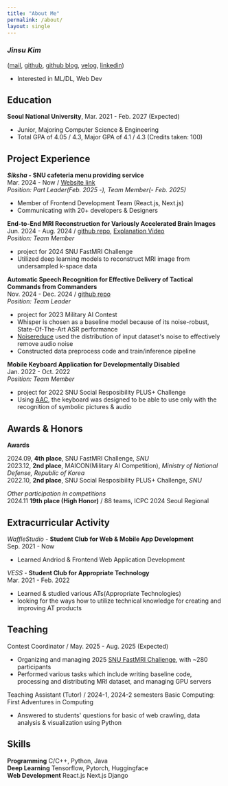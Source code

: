 ```yaml
---
title: "About Me"
permalink: /about/
layout: single
---
```


### *Jinsu Kim*   
([mail](mailto:js1044k@gmail.com), [github](http://github.com/B0neh3ad), [github blog](http://B0neh3ad.github.io), [velog](https://velog.io/@b0neh3ad/posts), [linkedin](https://www.linkedin.com/in/%EC%A7%84%EC%88%98-%EA%B9%80-b769832a1/))

- Interested in ML/DL, Web Dev

## Education

**Seoul National University**, Mar. 2021 - Feb. 2027 (Expected)  
- Junior, Majoring Computer Science & Engineering  
- Total GPA of 4.05 / 4.3, Major GPA of 4.1 / 4.3 (Credits taken: 100)

## Project Experience

***Siksha* - SNU cafeteria menu providing service**  
Mar. 2024 - Now / [Website link](http://siksha.wafflestudio.com/)  
*Position: Part Leader(Feb. 2025 -), Team Member(- Feb. 2025)*
- Member of Frontend Development Team (React.js, Next.js)
- Communicating with 20+ developers & Designers

**End-to-End MRI Reconstruction for Variously Accelerated Brain Images**  
Jun. 2024 - Aug. 2024 / [github repo](https://github.com/B0neh3ad/FastMRI_2024_shasha), [Explanation Video](https://www.youtube.com/watch?v=ho63rjf3XVs)  
*Position: Team Member*  
- project for 2024 SNU FastMRI Challenge
- Utilized deep learning models to reconstruct MRI image from undersampled k-space data

**Automatic Speech Recognition for Effective Delivery of Tactical Commands from Commanders**  
Nov. 2024 - Dec. 2024 / [github repo](https://github.com/RokafNet/rokafnet)  
*Position: Team Leader*
- project for 2023 Military AI Contest
- Whisper is chosen as a baseline model because of its noise-robust, State-Of-The-Art ASR performance
- [Noisereduce](https://github.com/timsainb/noisereduce/tree/master) used the distribution of input dataset's noise to effectively remove audio noise
- Constructed data preprocess code and train/inference pipeline

**Mobile Keyboard Application for Developmentally Disabled**  
Jan. 2022 - Oct. 2022  
*Position: Team Member*
- project for 2022 SNU Social Resposibility PLUS+ Challenge
- Using [AAC](https://www.asha.org/public/speech/disorders/aac/), the keyboard was designed to be able to use only with the recognition of symbolic pictures & audio

## Awards & Honors

**Awards**

2024.09, **4th place**, SNU FastMRI Challenge, *SNU*  
2023.12, **2nd place**, MAICON(Military AI Competition), *Ministry of National Defense, Republic of Korea*   
2022.10, **2nd place**, SNU Social Resposibility PLUS+ Challenge, *SNU*  

*Other participation in competitions*  
2024.11 **19th place (High Honor)** / 88 teams, ICPC 2024 Seoul Regional

## Extracurricular Activity

*WaffleStudio* - **Student Club for Web & Mobile App Development**  
Sep. 2021 - Now
- Learned Andriod & Frontend Web Application Development

*VESS* - **Student Club for Appropriate Technology**  
Mar. 2021 - Feb. 2022
- Learned & studied various ATs(Appropriate Technologies)
- looking for the ways how to utilize technical knowledge for creating and improving AT products

## Teaching

Contest Coordinator / May. 2025 - Aug. 2025 (Expected)
- Organizing and managing 2025 [SNU FastMRI Challenge](https://fastmri.snu.ac.kr/), with ~280 participants
- Performed various tasks which include writing baseline code, processing and distributing MRI dataset, and managing GPU servers

Teaching Assistant (Tutor) / 2024-1, 2024-2 semesters
Basic Computing: First Adventures in Computing
- Answered to students' questions for basic of web crawling, data analysis & visualization using Python

## Skills

**Programming** C/C++, Python, Java  
**Deep Learning** Tensorflow, Pytorch, Huggingface  
**Web Development** React.js Next.js Django
